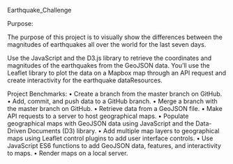 Earthquake_Challenge

Purpose:

The purpose of this project is to visually show the differences between the magnitudes of earthquakes all over the world for the last seven days.

Use the JavaScript and the D3.js library to retrieve the coordinates and magnitudes of the earthquakes from the GeoJSON data. You’ll use the Leaflet library to plot the data on a Mapbox map through an API request and create interactivity for the earthquake dataResources.

Project Benchmarks:
•	Create a branch from the master branch on GitHub.
•	Add, commit, and push data to a GitHub branch.
•	Merge a branch with the master branch on GitHub.
•	Retrieve data from a GeoJSON file.
•	Make API requests to a server to host geographical maps.
•	Populate geographical maps with GeoJSON data using JavaScript and the Data-Driven Documents (D3) library.
•	Add multiple map layers to geographical maps using Leaflet control plugins to add user interface controls.
•	Use JavaScript ES6 functions to add GeoJSON data, features, and interactivity to maps.
•	Render maps on a local server.

